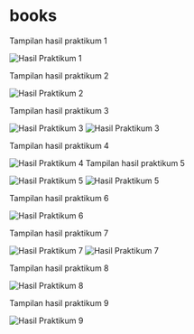 # books

Tampilan hasil praktikum 1

![Hasil Praktikum 1](assets/Praktikum1.gif)

Tampilan hasil praktikum 2

![Hasil Praktikum 2](assets/Praktikum2.gif)

Tampilan hasil praktikum 3

![Hasil Praktikum 3](<assets/Praktikum3(1).gif>)
![Hasil Praktikum 3](<assets/Praktikum3(2).gif>)

Tampilan hasil praktikum 4

![Hasil Praktikum 4](assets/Praktikum4.gif)
Tampilan hasil praktikum 5

![Hasil Praktikum 5](<assets/Praktikum5(1).gif>)
![Hasil Praktikum 5](<assets/Praktikum5(2).gif>)

Tampilan hasil praktikum 6

![Hasil Praktikum 6](assets/Praktikum6.gif)

Tampilan hasil praktikum 7

![Hasil Praktikum 7](<assets/Praktikum7(1).gif>)
![Hasil Praktikum 7](<assets/Praktikum7(2).gif>)

Tampilan hasil praktikum 8

![Hasil Praktikum 8](assets/Praktikum8.gif)

Tampilan hasil praktikum 9

![Hasil Praktikum 9](assets/Praktikum9.gif)
